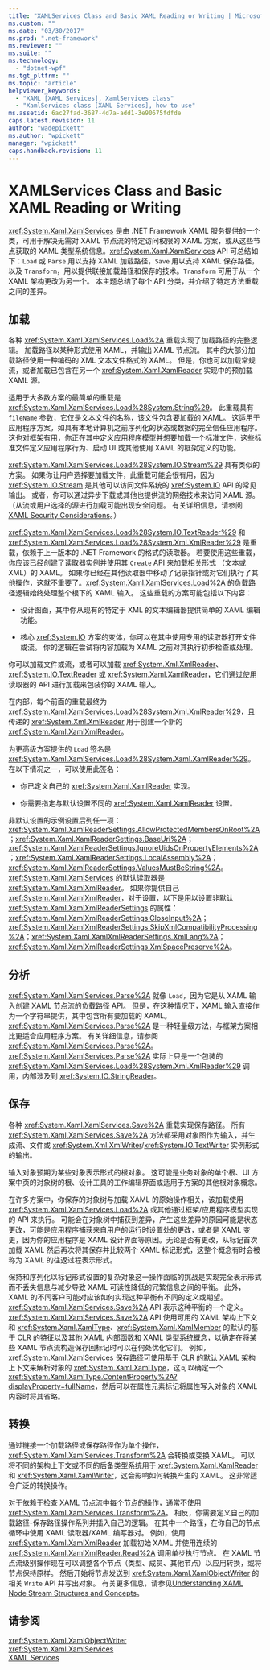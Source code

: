 ```yaml
---
title: "XAMLServices Class and Basic XAML Reading or Writing | Microsoft Docs"
ms.custom: ""
ms.date: "03/30/2017"
ms.prod: ".net-framework"
ms.reviewer: ""
ms.suite: ""
ms.technology: 
  - "dotnet-wpf"
ms.tgt_pltfrm: ""
ms.topic: "article"
helpviewer_keywords: 
  - "XAML [XAML Services], XamlServices class"
  - "XamlServices class [XAML Services], how to use"
ms.assetid: 6ac27fad-3687-4d7a-add1-3e90675fdfde
caps.latest.revision: 11
author: "wadepickett"
ms.author: "wpickett"
manager: "wpickett"
caps.handback.revision: 11
---
```

# XAMLServices Class and Basic XAML Reading or Writing
<xref:System.Xaml.XamlServices> 是由 .NET Framework XAML 服务提供的一个类，可用于解决无需对 XAML 节点流的特定访问权限的 XAML 方案，或从这些节点获取的 XAML 类型系统信息。<xref:System.Xaml.XamlServices> API 可总结如下：`Load` 或 `Parse` 用以支持 XAML 加载路径，`Save` 用以支持 XAML 保存路径，以及 `Transform`，用以提供联接加载路径和保存的技术。`Transform` 可用于从一个 XAML 架构更改为另一个。 本主题总结了每个 API 分类，并介绍了特定方法重载之间的差异。  
  
<a name="load"></a>   
## 加载  
 各种 <xref:System.Xaml.XamlServices.Load%2A> 重载实现了加载路径的完整逻辑。 加载路径以某种形式使用 XAML，并输出 XAML 节点流。 其中的大部分加载路径使用一种编码的 XML 文本文件格式的 XAML。 但是，你也可以加载常规流，或者加载已包含在另一个 <xref:System.Xaml.XamlReader> 实现中的预加载 XAML 源。  
  
 适用于大多数方案的最简单的重载是 <xref:System.Xaml.XamlServices.Load%28System.String%29>。 此重载具有 `fileName` 参数，它仅是文本文件的名称，该文件包含要加载的 XAML。 这适用于应用程序方案，如具有本地计算机之前序列化的状态或数据的完全信任应用程序。 这也对框架有用，你正在其中定义应用程序模型并想要加载一个标准文件，这些标准文件定义应用程序行为、启动 UI 或其他使用 XAML 的框架定义的功能。  
  
 <xref:System.Xaml.XamlServices.Load%28System.IO.Stream%29> 具有类似的方案。 如果你让用户选择要加载文件，此重载可能会很有用，因为 <xref:System.IO.Stream> 是其他可以访问文件系统的 <xref:System.IO> API 的常见输出。 或者，你可以通过异步下载或其他也提供流的网络技术来访问 XAML 源。 （从流或用户选择的源进行加载可能出现安全问题。 有关详细信息，请参阅 [XAML Security Considerations](../../../docs/framework/xaml-services/xaml-security-considerations.md)。）  
  
 <xref:System.Xaml.XamlServices.Load%28System.IO.TextReader%29> 和 <xref:System.Xaml.XamlServices.Load%28System.Xml.XmlReader%29> 是重载，依赖于上一版本的 .NET Framework 的格式的读取器。 若要使用这些重载，你应该已经创建了读取器实例并使用其 `Create` API 来加载相关形式 （文本或 XML）的 XAML。 如果你已经在其他读取器中移动了记录指针或对它们执行了其他操作，这就不重要了。<xref:System.Xaml.XamlServices.Load%2A> 的负载路径逻辑始终处理整个根下的 XAML 输入。 这些重载的方案可能包括以下内容：  
  
-   设计图面，其中你从现有的特定于 XML 的文本编辑器提供简单的 XAML 编辑功能。  
  
-   核心 <xref:System.IO> 方案的变体，你可以在其中使用专用的读取器打开文件或流。 你的逻辑在尝试将内容加载为 XAML 之前对其执行初步检查或处理。  
  
 你可以加载文件或流，或者可以加载 <xref:System.Xml.XmlReader>、<xref:System.IO.TextReader> 或 <xref:System.Xaml.XamlReader>，它们通过使用读取器的 API 进行加载来包装你的 XAML 输入。  
  
 在内部，每个前面的重载最终为 <xref:System.Xaml.XamlServices.Load%28System.Xml.XmlReader%29>，且传递的 <xref:System.Xml.XmlReader> 用于创建一个新的 <xref:System.Xaml.XamlXmlReader>。  
  
 为更高级方案提供的 `Load` 签名是 <xref:System.Xaml.XamlServices.Load%28System.Xaml.XamlReader%29>。 在以下情况之一，可以使用此签名：  
  
-   你已定义自己的 <xref:System.Xaml.XamlReader> 实现。  
  
-   你需要指定与默认设置不同的 <xref:System.Xaml.XamlReader> 设置。  
  
 非默认设置的示例设置后列任一项：<xref:System.Xaml.XamlReaderSettings.AllowProtectedMembersOnRoot%2A>；<xref:System.Xaml.XamlReaderSettings.BaseUri%2A>；<xref:System.Xaml.XamlReaderSettings.IgnoreUidsOnPropertyElements%2A>；<xref:System.Xaml.XamlReaderSettings.LocalAssembly%2A>；<xref:System.Xaml.XamlReaderSettings.ValuesMustBeString%2A>。<xref:System.Xaml.XamlServices> 的默认读取器是 <xref:System.Xaml.XamlXmlReader>。 如果你提供自己 <xref:System.Xaml.XamlXmlReader>，对于设置，以下是用以设置非默认 <xref:System.Xaml.XamlXmlReaderSettings> 的属性：<xref:System.Xaml.XamlXmlReaderSettings.CloseInput%2A>；<xref:System.Xaml.XamlXmlReaderSettings.SkipXmlCompatibilityProcessing%2A>；<xref:System.Xaml.XamlXmlReaderSettings.XmlLang%2A>；<xref:System.Xaml.XamlXmlReaderSettings.XmlSpacePreserve%2A>。  
  
<a name="parse"></a>   
## 分析  
 <xref:System.Xaml.XamlServices.Parse%2A> 就像 `Load`，因为它是从 XAML 输入创建 XAML 节点流的负载路径 API。 但是，在这种情况下，XAML 输入直接作为一个字符串提供，其中包含所有要加载的 XAML。<xref:System.Xaml.XamlServices.Parse%2A> 是一种轻量级方法，与框架方案相比更适合应用程序方案。 有关详细信息，请参阅<xref:System.Xaml.XamlServices.Parse%2A>。<xref:System.Xaml.XamlServices.Parse%2A> 实际上只是一个包装的 <xref:System.Xaml.XamlServices.Load%28System.Xml.XmlReader%29> 调用，内部涉及到 <xref:System.IO.StringReader>。  
  
<a name="save"></a>   
## 保存  
 各种 <xref:System.Xaml.XamlServices.Save%2A> 重载实现保存路径。 所有 <xref:System.Xaml.XamlServices.Save%2A> 方法都采用对象图作为输入，并生成流、文件或 <xref:System.Xml.XmlWriter>\/<xref:System.IO.TextWriter> 实例形式的输出。  
  
 输入对象预期为某些对象表示形式的根对象。 这可能是业务对象的单个根、UI 方案中页的对象树的根、设计工具的工作编辑界面或适用于方案的其他根对象概念。  
  
 在许多方案中，你保存的对象树与加载 XAML 的原始操作相关，该加载使用 <xref:System.Xaml.XamlServices.Load%2A> 或其他通过框架\/应用程序模型实现的 API 来执行。 可能会在对象树中捕获到差异，产生这些差异的原因可能是状态更改，可能是应用程序捕获来自用户的运行时设置处的更改，或者是 XAML 变更，因为你的应用程序是 XAML 设计界面等原因。无论是否有更改，从标记首次加载 XAML 然后再次将其保存并比较两个 XAML 标记形式，这整个概念有时会被称为 XAML 的往返过程表示形式。  
  
 保持和序列化以标记形式设置的复杂对象这一操作面临的挑战是实现完全表示形式而不丢失信息与减少导致 XAML 可读性降低的冗繁信息之间的平衡。 此外，XAML 的不同客户可能对应该如何实现这种平衡有不同的定义或期望。<xref:System.Xaml.XamlServices.Save%2A> API 表示这种平衡的一个定义。<xref:System.Xaml.XamlServices.Save%2A> API 使用可用的 XAML 架构上下文和 <xref:System.Xaml.XamlType>、<xref:System.Xaml.XamlMember> 的默认的基于 CLR 的特征以及其他 XAML 内部函数和 XAML 类型系统概念，以确定在将某些 XAML 节点流构造保存回标记时可以在何处优化它们。 例如，<xref:System.Xaml.XamlServices> 保存路径可使用基于 CLR 的默认 XAML 架构上下文来解析对象的 <xref:System.Xaml.XamlType>，这可以确定一个 <xref:System.Xaml.XamlType.ContentProperty%2A?displayProperty=fullName>，然后可以在属性元素标记将属性写入对象的 XAML 内容时将其省略。  
  
<a name="transform"></a>   
## 转换  
 通过链接一个加载路径或保存路径作为单个操作，<xref:System.Xaml.XamlServices.Transform%2A> 会转换或变换 XAML。 可以将不同的架构上下文或不同的后备类型系统用于 <xref:System.Xaml.XamlReader> 和 <xref:System.Xaml.XamlWriter>，这会影响如何转换产生的 XAML。 这非常适合广泛的转换操作。  
  
 对于依赖于检查 XAML 节点流中每个节点的操作，通常不使用 <xref:System.Xaml.XamlServices.Transform%2A>。 相反，你需要定义自己的加载路径\-保存路径操作系列并插入自己的逻辑。 在其中一个路径，在你自己的节点循环中使用 XAML 读取器\/XAML 编写器对。 例如，使用 <xref:System.Xaml.XamlXmlReader> 加载初始 XAML 并使用连续的 <xref:System.Xaml.XamlXmlReader.Read%2A> 调用单步执行节点。 在 XAML 节点流级别操作现在可以调整各个节点（类型、成员、其他节点）以应用转换，或将节点保持原样。 然后开始将节点发送到 <xref:System.Xaml.XamlObjectWriter> 的相关 `Write` API 并写出对象。 有关更多信息，请参见[Understanding XAML Node Stream Structures and Concepts](../../../docs/framework/xaml-services/understanding-xaml-node-stream-structures-and-concepts.md)。  
  
## 请参阅  
 <xref:System.Xaml.XamlObjectWriter>   
 <xref:System.Xaml.XamlServices>   
 [XAML Services](../../../docs/framework/xaml-services/index.md)